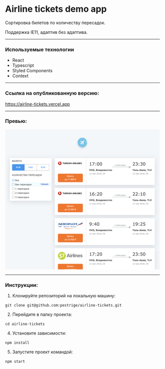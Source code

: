 # Airline tickets demo app

Сортировка билетов по количеству пересадок. 

Поддержка IE11, адаптив без адаптива. 

---
### Используемые технологии
- React
- Typescript
- Styled Components
- Context
 ---
### Ссылка на опубликованную версию:
https://airline-tickets.vercel.app

---
### Превью:
![Скриншот главной страницы](preview.png)

---
### Инструкции:
1. Клонируйте репозиторий на локальную машину:
~~~
git clone git@github.com:pestrige/airline-tickets.git
~~~
2. Перейдите в папку проекта:
~~~
cd airline-tickets
~~~
4. Установите зависимости:
~~~
npm install
~~~
5. Запустите проект командой:
~~~
npm start
~~~

